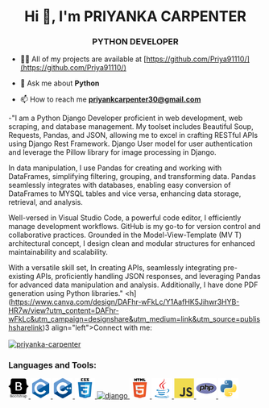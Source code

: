 <h1 align="center">Hi 👋, I'm PRIYANKA CARPENTER</h1>
<h3 align="center">PYTHON DEVELOPER</h3>

- 👨‍💻 All of my projects are available at [https://github.com/Priya91110/](https://github.com/Priya91110/)

- 💬 Ask me about **Python**

- 📫 How to reach me **priyankcarpenter30@gmail.com**

-"I am a Python Django Developer proficient in web development, web scraping, and database management. My toolset includes Beautiful Soup, Requests, Pandas, and JSON, allowing me to excel in crafting RESTful APIs using Django Rest Framework. Django User model for user authentication and leverage the Pillow library for image processing in Django.

In data manipulation, I use Pandas for creating and working with DataFrames, simplifying filtering, grouping, and transforming data. Pandas seamlessly integrates with databases, enabling easy conversion of DataFrames to MYSQL tables and vice versa, enhancing data storage, retrieval, and analysis.

Well-versed in Visual Studio Code, a powerful code editor, I efficiently manage development workflows. GitHub is my go-to for version control and collaborative practices. Grounded in the Model-View-Template (MV
T) architectural concept, I design clean and modular structures for enhanced maintainability and scalability.

With a versatile skill set,  In creating APIs, seamlessly integrating pre-existing APIs, proficiently handling JSON responses, and leveraging Pandas for advanced data manipulation and analysis. Additionally, I have done PDF generation using Python libraries." 
<h](https://www.canva.com/design/DAFhr-wFkLc/Y1AafHK5Jihwr3HYB-HR7w/view?utm_content=DAFhr-wFkLc&utm_campaign=designshare&utm_medium=link&utm_source=publishsharelink)3 align="left">Connect with me:</h3>
<p align="left">
<a href="https://linkedin.com/in/priyanka-carpenter" target="blank"><img align="center" src="https://raw.githubusercontent.com/rahuldkjain/github-profile-readme-generator/master/src/images/icons/Social/linked-in-alt.svg" alt="priyanka-carpenter" height="30" width="40" /></a>
</p>

<h3 align="left">Languages and Tools:</h3>
<p align="left"> <a href="https://getbootstrap.com" target="_blank" rel="noreferrer"> <img src="https://raw.githubusercontent.com/devicons/devicon/master/icons/bootstrap/bootstrap-plain-wordmark.svg" alt="bootstrap" width="40" height="40"/> </a> <a href="https://www.cprogramming.com/" target="_blank" rel="noreferrer"> <img src="https://raw.githubusercontent.com/devicons/devicon/master/icons/c/c-original.svg" alt="c" width="40" height="40"/> </a> <a href="https://www.w3schools.com/cpp/" target="_blank" rel="noreferrer"> <img src="https://raw.githubusercontent.com/devicons/devicon/master/icons/cplusplus/cplusplus-original.svg" alt="cplusplus" width="40" height="40"/> </a> <a href="https://www.w3schools.com/css/" target="_blank" rel="noreferrer"> <img src="https://raw.githubusercontent.com/devicons/devicon/master/icons/css3/css3-original-wordmark.svg" alt="css3" width="40" height="40"/> </a> <a href="https://www.djangoproject.com/" target="_blank" rel="noreferrer"> <img src="https://cdn.worldvectorlogo.com/logos/django.svg" alt="django" width="40" height="40"/> </a> <a href="https://www.w3.org/html/" target="_blank" rel="noreferrer"> <img src="https://raw.githubusercontent.com/devicons/devicon/master/icons/html5/html5-original-wordmark.svg" alt="html5" width="40" height="40"/> </a> <a href="https://www.java.com" target="_blank" rel="noreferrer"> <img src="https://raw.githubusercontent.com/devicons/devicon/master/icons/java/java-original.svg" alt="java" width="40" height="40"/> </a> <a href="https://developer.mozilla.org/en-US/docs/Web/JavaScript" target="_blank" rel="noreferrer"> <img src="https://raw.githubusercontent.com/devicons/devicon/master/icons/javascript/javascript-original.svg" alt="javascript" width="40" height="40"/> </a> <a href="https://www.php.net" target="_blank" rel="noreferrer"> <img src="https://raw.githubusercontent.com/devicons/devicon/master/icons/php/php-original.svg" alt="php" width="40" height="40"/> </a> <a href="https://www.python.org" target="_blank" rel="noreferrer"> <img src="https://raw.githubusercontent.com/devicons/devicon/master/icons/python/python-original.svg" alt="python" width="40" height="40"/> </a> </p>
